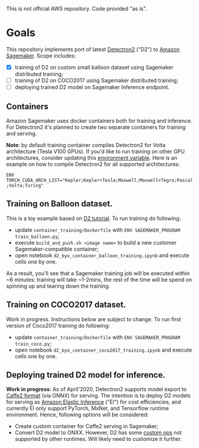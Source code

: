 This is not official AWS repository. Code provided "as is".

# Goals
This repository implements port of latest [Detectron2](https://github.com/facebookresearch/detectron2/) ("D2") to [Amazon Sagemaker](https://aws.amazon.com/sagemaker/). Scope includes:
- [x] training of D2 on custom small balloon dataset using Sagemaker distributed training;
- [ ] training of D2 on COCO2017 using Sagemaker distributed training;
- [ ] deploying trained D2 model on Sagemaker Inference endpoint.

## Containers
Amazon Sagemaker uses docker containers both for training and inference. For Detectron2 it's planned to create two separate containers for training and serving.

**Note**: by default training container compiles Detectron2 for Volta architecture (Tesla V100 GPUs). If you'd like to run training on other GPU architectures, consider updating this [environment variable](https://github.com/vdabravolski/detectron2-sagemaker/blob/e6252211b819815962207d1a61d5675d213e0f25/Dockerfile#L21). Here is an example on how to compile Detectron2 for all supported architectures:

`ENV TORCH_CUDA_ARCH_LIST="Kepler;Kepler+Tesla;Maxwell;Maxwell+Tegra;Pascal;Volta;Turing"`

## Training on Balloon dataset.
This is a toy example based on [D2 tutorial](https://colab.research.google.com/drive/16jcaJoc6bCFAQ96jDe2HwtXj7BMD_-m5#scrollTo=UkNbUzUOLYf0). To run training do following:
- update `container_training/Dockerfile` with `ENV SAGEMAKER_PROGRAM train_balloon.py`;
- execute `build_and_push.sh <image name>` to build a new customer Sagemaker-compatible container;
- open notebook `d2_byo_container_balloon_training.ipynb` and execute cells one by one.

As a result, you'll see that a Sagemaker training job will be executed within ~6 minutes: training will take ~1-2mins, the rest of the time will be spend on spinning up and tearing down the training.

## Training on COCO2017 dataset.
Work in progress. Instructions below are subject to change. To run first version of Coco2017 training do following:
- update `container_training/Dockerfile` with `ENV SAGEMAKER_PROGRAM train_coco.py`;
- open notebook `d2_byo_container_coco2017_training.ipynb` and execute cells one by one.

## Deploying trained D2 model for inference.
**Work in progress**: As of April'2020, Detectron2 supports model export to [Caffe2 format](https://detectron2.readthedocs.io/tutorials/deployment.html#caffe2-deployment) (via ONNX) for serving. The intention is to deploy D2 models for serving as [Amazon Elastic Inference](https://aws.amazon.com/machine-learning/elastic-inference/) ("EI") for cost efficiencies, and currently EI only support PyTorch, MxNet, and Tensorflow runtime environment. Hence, following options will be considered:
- Create custom container for Caffe2 serving in Sagemaker;
- Convert D2 model to ONXX. However, D2 has some [custom ops](https://github.com/facebookresearch/detectron2/blob/2ca36e3cbfb2c84c18502221564b629f3877e8be/detectron2/export/api.py#L63-L66) not supported by other runtimes. Will likely need to customize it further.







